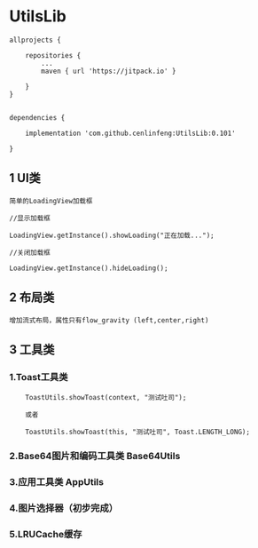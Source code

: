 # UtilsLib

    allprojects {
    
        repositories {
            ...
            maven { url 'https://jitpack.io' }
    
        }
    }


    dependencies {
    
        implementation 'com.github.cenlinfeng:UtilsLib:0.101'
    
    }  

## 1 UI类
  
    简单的LoadingView加载框
  
    //显示加载框

    LoadingView.getInstance().showLoading("正在加载...");
  
    //关闭加载框

    LoadingView.getInstance().hideLoading();

## 2 布局类

    增加流式布局，属性只有flow_gravity (left,center,right)

## 3 工具类

### 1.Toast工具类

        ToastUtils.showToast(context, "测试吐司");

        或者

        ToastUtils.showToast(this, "测试吐司", Toast.LENGTH_LONG);

### 2.Base64图片和编码工具类 Base64Utils

### 3.应用工具类 AppUtils

### 4.图片选择器（初步完成） 

### 5.LRUCache缓存


